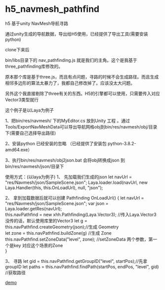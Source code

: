 # h5_navmesh_pathfind

h5 基于unity NavMesh导航寻路   


通过unity生成的导航数据，导出给H5使用，已经提供了导出工具(需要安装python)  


clone下来后  

bin/libs目录下的 nav_pathfinding.js 就是我们的主角。这个是我基于three_pathfinding库修改的。  

原本那个库是基于three.js，而且有点问题，寻路的时候不会生成路径。而且生成相邻多边形的算法太暴力了，我都自己修改掉了。应该没太大问题。  

另外这个我直接剔除了three有关的东西。H5的引擎都可以使用，只需要传入对应Vector3类型就行  


这个例子是以Laya为例子  

1、把bin/res/navmesh/ 下的MyEditor.cs 放到Unity 工程 。通过Tools/ExportNavMeshData可以导出导航网格obj到bin/res/navmesh/obj/目录下(需要自己选择导出路径)  

2、安装python 已经安装的忽略 （已经提供了安装包 python-3.8.2-amd64.exe） 

3、执行bin/res/navmesh/obj2json.bat 会将obj转换成json 到bin/res/navmesh/json/目录下  


使用方式：(以laya为例子)
1、	先加载我们生成的json
	let navUrl = "res/Navmesh/json/SampleScene.json";
	Laya.loader.load(navUrl, new Laya.Handler(this, this.OnLoadUrl), null, "json");
	
2、	拿到加载数据后就可以创建 Pathfinding
	OnLoadUrl() {
        let navUrl = "res/Navmesh/json/SampleScene.json";
        var json = Laya.loader.getRes(navUrl);       
        this.navPathfind = new xhh.Pathfinding(Laya.Vector3); //传入Laya.Vector3 没传的话，默认使用库里的Vector3
        let g = this.navPathfind.createGeometry(json);//生成 Geometry        
        let zone = this.navPathfind.buildZone(g) //生成 Zone
        this.navPathfind.setZoneData("level", zone); //setZoneData 两个参数，第一个是key 对应这个场景的Zone        
    }

3、	寻路
	 let gid = this.navPathfind.getGroupID("level", startPos);//先拿groupID
     let paths = this.navPathfind.findPath(startPos, endPos, "level", gid) //获取路径
	 
<a href='http://htmlpreview.github.io/?https://github.com/xhaoh94/h5_navmesh_pathfind/blob/master/NavMesh/bin/index.html'>demo</a>

